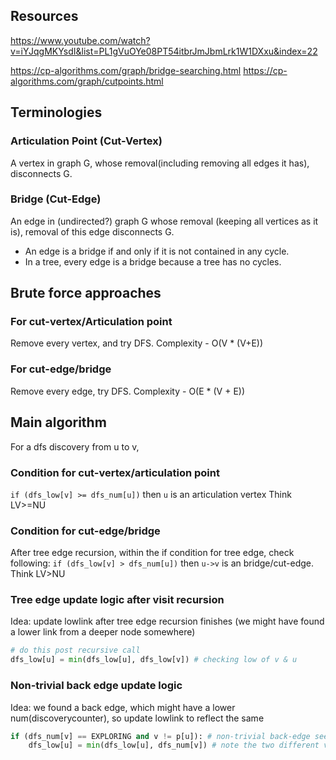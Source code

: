 
## Resources

https://www.youtube.com/watch?v=iYJqgMKYsdI&list=PL1gVuOYe08PT54itbrJmJbmLrk1W1DXxu&index=22

https://cp-algorithms.com/graph/bridge-searching.html
https://cp-algorithms.com/graph/cutpoints.html

## Terminologies

### Articulation Point (Cut-Vertex)
A vertex in graph G, whose removal(including removing all edges it has), disconnects G.

### Bridge (Cut-Edge)

An edge in (undirected?) graph G whose removal (keeping all vertices as it is), removal of this edge disconnects G.

* An edge is a bridge if and only if it is not contained in any cycle.
* In a tree, every edge is a bridge because a tree has no cycles.


## Brute force approaches

### For cut-vertex/Articulation point
Remove every vertex, and try DFS.
Complexity - O(V * (V+E))


### For cut-edge/bridge
Remove every edge, try DFS.
Complexity - O(E * (V + E))


## Main algorithm

For a dfs discovery from u to v,

### Condition for cut-vertex/articulation point

`if (dfs_low[v] >= dfs_num[u])` then `u` is an articulation vertex
Think LV>=NU

### Condition for cut-edge/bridge
After tree edge recursion, within the if condition for tree edge, check following:
`if (dfs_low[v] > dfs_num[u])` then `u->v` is an bridge/cut-edge.
Think LV>NU 
### Tree edge update logic after visit recursion

Idea: update lowlink after tree edge recursion finishes (we might have found a lower link from a deeper node somewhere)
```py
# do this post recursive call
dfs_low[u] = min(dfs_low[u], dfs_low[v]) # checking low of v & u
```

### Non-trivial back edge update logic

Idea: we found a back edge, which might have a lower num(discoverycounter), so update lowlink to reflect the same
```py
if (dfs_num[v] == EXPLORING and v != p[u]): # non-trivial back-edge seen
    dfs_low[u] = min(dfs_low[u], dfs_num[v]) # note the two different values/arrays in min
```


